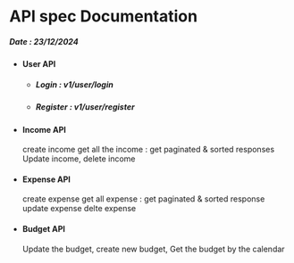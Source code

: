 # API spec Documentation

##### Date : 23/12/2024

- #### User API
    - ##### Login : v1/user/login
    - ##### Register : v1/user/register

- #### Income API
    create income
    get all the income : get paginated & sorted responses
    Update income, delete income

- #### Expense API
    create expense
    get all expense : get paginated & sorted response
    update expense
    delte expense

- #### Budget API
    Update the budget, create new budget, Get the budget by the calendar
   
